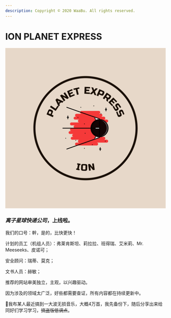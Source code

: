 ```yaml
---
description: Copyright © 2020 WaaBu. All rights reserved.
---
```


# ION PLANET EXPRESS



![](.gitbook/assets/chinese-cuisine-restaurant-logo-maker-1665c-1.png)

### _离子星球快递公司_，上线啦。

我们的口号：幹，是的，比快更快！

计划的员工（机组人员）：弗莱肯斯坦、莉拉拉、班得瑞、艾米莉、Mr. Meeseeks、皮诺可；

安全顾问：瑞蒂、莫克；

文书人员：赫敏；

推荐的网站审美独立，主观，以兴趣驱动。

因为涉及的领域太广泛，好些都需要查证，所有内容都在持续更新中。

🐸我布某人最近搞到一大波无损音乐，大概4万首，我先备份下，随后分享出来给同好们学习学习，~~搞盗版低调点~~。



